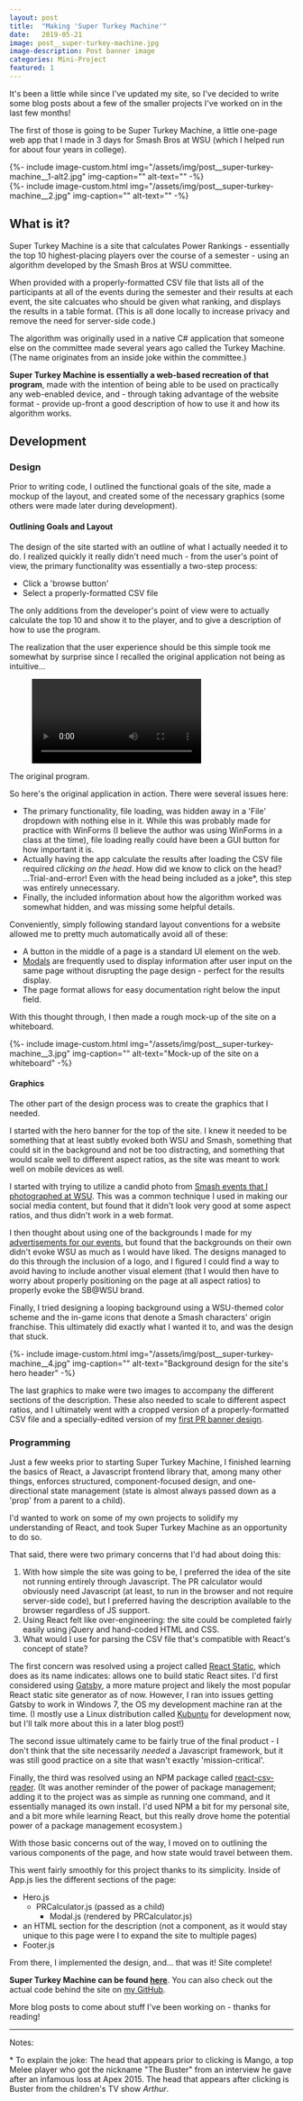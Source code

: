 ```yaml
---
layout: post
title:  "Making 'Super Turkey Machine'"
date:   2019-05-21
image: post__super-turkey-machine.jpg
image-description: Post banner image
categories: Mini-Project
featured: 1
---
```


It's been a little while since I've updated my site, so I've decided to write some blog posts about a few of the smaller projects I've worked on in the last few months!

The first of those is going to be Super Turkey Machine, a little one-page web app that I made in 3 days for Smash Bros at WSU (which I helped run for about four years in college).

<figcaption></figcaption>
{%- include image-custom.html img="/assets/img/post__super-turkey-machine__1-alt2.jpg" img-caption="" alt-text="" -%}

<figcaption></figcaption>
{%- include image-custom.html img="/assets/img/post__super-turkey-machine__2.jpg" img-caption="" alt-text="" -%}

## What is it?
Super Turkey Machine is a site that calculates Power Rankings - essentially the top 10 highest-placing players over the course of a semester - using an algorithm developed by the Smash Bros at WSU committee. 

When provided with a properly-formatted CSV file that lists all of the participants at all of the events during the semester and their results at each event, the site calcuates who should be given what ranking, and displays the results in a table format. (This is all done locally to increase privacy and remove the need for server-side code.)

The algorithm was originally used in a native C# application that someone else on the committee made several years ago called the Turkey Machine. (The name originates from an inside joke within the committee.)

**Super Turkey Machine is essentially a web-based recreation of that program**, made with the intention of being able to be used on practically any web-enabled device, and - through taking advantage of the website format - provide up-front a good description of how to use it and how its algorithm works.

## Development
### Design
Prior to writing code, I outlined the functional goals of the site, made a mockup of the layout, and created some of the necessary graphics (some others were made later during development).

#### Outlining Goals and Layout
The design of the site started with an outline of what I actually needed it to do. I realized quickly it really didn't need much - from the user's point of view, the primary functionality was essentially a two-step process:
- Click a 'browse button'
- Select a properly-formatted CSV file

The only additions from the developer's point of view were to actually calculate the top 10 and show it to the player, and to give a description of how to use the program.

The realization that the user experience should be this simple took me somewhat by surprise since I recalled the original application not being as intuitive...

<div class="video-custom">
    <figure>
        <video controls>
            <source src="/assets/video/turkey-machine-demo-video.mp4" type="video/mp4">
            <p>Uh-oh - your browser doesn't support this HTML5 video!</p>
        </video>
    </figure>
    <figcaption>The original program.</figcaption>
</div>

So here's the original application in action. There were several issues here:
- The primary functionality, file loading, was hidden away in a 'File' dropdown with nothing else in it. While this was probably made for practice with WinForms (I believe the author was using WinForms in a class at the time), file loading really could have been a GUI button for how important it is.
- Actually having the app calculate the results after loading the CSV file required *clicking on the head*. How did we know to click on the head? ...Trial-and-error! Even with the head being included as a joke*, this step was entirely unnecessary. 
- Finally, the included information about how the algorithm worked was somewhat hidden, and was missing some helpful details.

Conveniently, simply following standard layout conventions for a website allowed me to pretty much automatically avoid all of these:
- A button in the middle of a page is a standard UI element on the web.
- [Modals](https://webdesign.tutsplus.com/articles/modal-and-modeless-boxes-in-web-design--webdesign-2282) are frequently used to display information after user input on the same page without disrupting the page design - perfect for the results display.
- The page format allows for easy documentation right below the input field.

With this thought through, I then made a rough mock-up of the site on a whiteboard.

<figcaption></figcaption>
{%- include image-custom.html img="/assets/img/post__super-turkey-machine__3.jpg" img-caption="" alt-text="Mock-up of the site on a whiteboard" -%}

#### Graphics
The other part of the design process was to create the graphics that I needed.

I started with the hero banner for the top of the site. I knew it needed to be something that at least subtly evoked both WSU and Smash, something that could sit in the background and not be too distracting, and something that would scale well to different aspect ratios, as the site was meant to work well on mobile devices as well.

I started with trying to utilize a candid photo from [Smash events that I  photographed at WSU](http://jaredrgoodwin.com/portfolio/smash-bros-at-wsu-photography/). This was a common technique I used in making our social media content, but found that it didn't look very good at some aspect ratios, and thus didn't work in a web format.

I then thought about using one of the backgrounds I made for my [advertisements for our events](http://jaredrgoodwin.com/portfolio/smash-bros-at-wsu-ads/), but found that the backgrounds on their own didn't evoke WSU as much as I would have liked. The designs managed to do this through the inclusion of a logo, and I figured I could find a way to avoid having to include another visual element (that I would then have to worry about properly positioning on the page at all aspect ratios) to properly evoke the SB@WSU brand.

Finally, I tried designing a looping background using a WSU-themed color scheme and the in-game icons that denote a Smash characters' origin franchise. This ultimately did exactly what I wanted it to, and was the design that stuck.

<figcaption></figcaption>
{%- include image-custom.html img="/assets/img/post__super-turkey-machine__4.jpg" img-caption="" alt-text="Background design for the site's hero header" -%}

The last graphics to make were two images to accompany the different sections of the description. These also needed to scale to different aspect ratios, and I ultimately went with a cropped version of a properly-formatted CSV file and a specially-edited version of my [first PR banner design](http://jaredrgoodwin.com/assets/img/work__smash-bros-at-wsu-ad__3.jpg).

### Programming
Just a few weeks prior to starting Super Turkey Machine, I finished learning the basics of React, a Javascript frontend library that, among many other things, enforces structured, component-focused design, and one-directional state management (state is almost always passed down as a 'prop' from a parent to a child).

I'd wanted to work on some of my own projects to solidify my understanding of React, and took Super Turkey Machine as an opportunity to do so.

That said, there were two primary concerns that I'd had about doing this:
1. With how simple the site was going to be, I preferred the idea of the site not running entirely through Javascript. The PR calculator would obviously need Javascript (at least, to run in the browser and not require server-side code), but I preferred having the description available to the browser regardless of JS support.
2. Using React felt like over-engineering: the site could be completed fairly easily using jQuery and hand-coded HTML and CSS.
3. What would I use for parsing the CSV file that's compatible with React's concept of state?

The first concern was resolved using a project called [React Static](https://github.com/nozzle/react-static), which does as its name indicates: allows one to build static React sites. I'd first considered using [Gatsby](https://www.gatsbyjs.org/), a more mature project and likely the most popular React static site generator as of now. However, I ran into issues getting Gatsby to work in Windows 7, the OS my development machine ran at the time. (I mostly use a Linux distribution called [Kubuntu](https://kubuntu.org/) for development now, but I'll talk more about this in a later blog post!)

The second issue ultimately came to be fairly true of the final product - I don't think that the site necessarily *needed* a Javascript framework, but it was still good practice on a site that wasn't exactly 'mission-critical'.

Finally, the third was resolved using an NPM package called [react-csv-reader](https://www.npmjs.com/package/react-csv-reader). (It was another reminder of the power of package management; adding it to the project was as simple as running one command, and it essentially managed its own install. I'd used NPM a bit for my personal site, and a bit more while learning React, but this really drove home the potential power of a package management ecosystem.)

With those basic concerns out of the way, I moved on to outlining the various components of the page, and how state would travel between them.

This went fairly smoothly for this project thanks to its simplicity. Inside of App.js lies the different sections of the page: 
- Hero.js
  - PRCalculator.js (passed as a child)
    - Modal.js (rendered by PRCalculator.js)
- an HTML section for the description (not a component, as it would stay unique to this page were I to expand the site to multiple pages)
- Footer.js

From there, I implemented the design, and... that was it! Site complete!

**Super Turkey Machine can be found [here](http://superturkeymachine.jaredrgoodwin.com/)**. You can also check out the actual code behind the site on [my GitHub](https://github.com/goo*dwin72/super-turkey-machine).

More blog posts to come about stuff I've been working on - thanks for reading!

<hr/>

<div class="footnote">
<p>Notes:</p>

<p>* To explain the joke: The head that appears prior to clicking is Mango, a top Melee player who got the nickname "The Buster" from an interview he gave after an infamous loss at Apex 2015. The head that appears after clicking is Buster from the children's TV show <em>Arthur</em>.</p>

</div>
